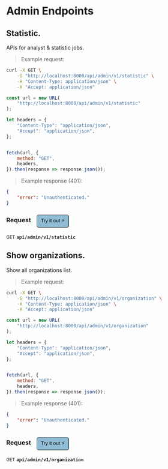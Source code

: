 # Admin Endpoints


## Statistic.


APIs for analyst & statistic jobs.

> Example request:

```bash
curl -X GET \
    -G "http://localhost:8000/api/admin/v1/statistic" \
    -H "Content-Type: application/json" \
    -H "Accept: application/json"
```

```javascript
const url = new URL(
    "http://localhost:8000/api/admin/v1/statistic"
);

let headers = {
    "Content-Type": "application/json",
    "Accept": "application/json",
};


fetch(url, {
    method: "GET",
    headers,
}).then(response => response.json());
```


> Example response (401):

```json
{
    "error": "Unauthenticated."
}
```
<div id="execution-results-GETapi-admin-v1-statistic" hidden>
    <blockquote>Received response<span id="execution-response-status-GETapi-admin-v1-statistic"></span>:</blockquote>
    <pre class="json"><code id="execution-response-content-GETapi-admin-v1-statistic"></code></pre>
</div>
<div id="execution-error-GETapi-admin-v1-statistic" hidden>
    <blockquote>Request failed with error:</blockquote>
    <pre><code id="execution-error-message-GETapi-admin-v1-statistic"></code></pre>
</div>
<form id="form-GETapi-admin-v1-statistic" data-method="GET" data-path="api/admin/v1/statistic" data-authed="0" data-hasfiles="0" data-headers='{"Content-Type":"application\/json","Accept":"application\/json"}' onsubmit="event.preventDefault(); executeTryOut('GETapi-admin-v1-statistic', this);">
<h3>
    Request&nbsp;&nbsp;&nbsp;
        <button type="button" style="background-color: #8fbcd4; padding: 5px 10px; border-radius: 5px; border-width: thin;" id="btn-tryout-GETapi-admin-v1-statistic" onclick="tryItOut('GETapi-admin-v1-statistic');">Try it out ⚡</button>
    <button type="button" style="background-color: #c97a7e; padding: 5px 10px; border-radius: 5px; border-width: thin;" id="btn-canceltryout-GETapi-admin-v1-statistic" onclick="cancelTryOut('GETapi-admin-v1-statistic');" hidden>Cancel</button>&nbsp;&nbsp;
    <button type="submit" style="background-color: #6ac174; padding: 5px 10px; border-radius: 5px; border-width: thin;" id="btn-executetryout-GETapi-admin-v1-statistic" hidden>Send Request 💥</button>
    </h3>
<p>
<small class="badge badge-green">GET</small>
 <b><code>api/admin/v1/statistic</code></b>
</p>
</form>


## Show organizations.


Show all organizations list.

> Example request:

```bash
curl -X GET \
    -G "http://localhost:8000/api/admin/v1/organization" \
    -H "Content-Type: application/json" \
    -H "Accept: application/json"
```

```javascript
const url = new URL(
    "http://localhost:8000/api/admin/v1/organization"
);

let headers = {
    "Content-Type": "application/json",
    "Accept": "application/json",
};


fetch(url, {
    method: "GET",
    headers,
}).then(response => response.json());
```


> Example response (401):

```json
{
    "error": "Unauthenticated."
}
```
<div id="execution-results-GETapi-admin-v1-organization" hidden>
    <blockquote>Received response<span id="execution-response-status-GETapi-admin-v1-organization"></span>:</blockquote>
    <pre class="json"><code id="execution-response-content-GETapi-admin-v1-organization"></code></pre>
</div>
<div id="execution-error-GETapi-admin-v1-organization" hidden>
    <blockquote>Request failed with error:</blockquote>
    <pre><code id="execution-error-message-GETapi-admin-v1-organization"></code></pre>
</div>
<form id="form-GETapi-admin-v1-organization" data-method="GET" data-path="api/admin/v1/organization" data-authed="0" data-hasfiles="0" data-headers='{"Content-Type":"application\/json","Accept":"application\/json"}' onsubmit="event.preventDefault(); executeTryOut('GETapi-admin-v1-organization', this);">
<h3>
    Request&nbsp;&nbsp;&nbsp;
        <button type="button" style="background-color: #8fbcd4; padding: 5px 10px; border-radius: 5px; border-width: thin;" id="btn-tryout-GETapi-admin-v1-organization" onclick="tryItOut('GETapi-admin-v1-organization');">Try it out ⚡</button>
    <button type="button" style="background-color: #c97a7e; padding: 5px 10px; border-radius: 5px; border-width: thin;" id="btn-canceltryout-GETapi-admin-v1-organization" onclick="cancelTryOut('GETapi-admin-v1-organization');" hidden>Cancel</button>&nbsp;&nbsp;
    <button type="submit" style="background-color: #6ac174; padding: 5px 10px; border-radius: 5px; border-width: thin;" id="btn-executetryout-GETapi-admin-v1-organization" hidden>Send Request 💥</button>
    </h3>
<p>
<small class="badge badge-green">GET</small>
 <b><code>api/admin/v1/organization</code></b>
</p>
</form>




